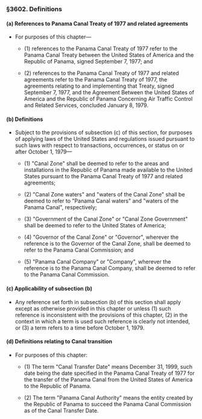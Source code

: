 ### §3602. Definitions
#### (a) References to Panama Canal Treaty of 1977 and related agreements
* For purposes of this chapter—

  * (1) references to the Panama Canal Treaty of 1977 refer to the Panama Canal Treaty between the United States of America and the Republic of Panama, signed September 7, 1977; and

  * (2) references to the Panama Canal Treaty of 1977 and related agreements refer to the Panama Canal Treaty of 1977, the agreements relating to and implementing that Treaty, signed September 7, 1977, and the Agreement Between the United States of America and the Republic of Panama Concerning Air Traffic Control and Related Services, concluded January 8, 1979.

#### (b) Definitions
* Subject to the provisions of subsection (c) of this section, for purposes of applying laws of the United States and regulations issued pursuant to such laws with respect to transactions, occurrences, or status on or after October 1, 1979—

  * (1) "Canal Zone" shall be deemed to refer to the areas and installations in the Republic of Panama made available to the United States pursuant to the Panama Canal Treaty of 1977 and related agreements;

  * (2) "Canal Zone waters" and "waters of the Canal Zone" shall be deemed to refer to "Panama Canal waters" and "waters of the Panama Canal", respectively;

  * (3) "Government of the Canal Zone" or "Canal Zone Government" shall be deemed to refer to the United States of America;

  * (4) "Governor of the Canal Zone" or "Governor", wherever the reference is to the Governor of the Canal Zone, shall be deemed to refer to the Panama Canal Commission; and

  * (5) "Panama Canal Company" or "Company", wherever the reference is to the Panama Canal Company, shall be deemed to refer to the Panama Canal Commission.

#### (c) Applicability of subsection (b)
* Any reference set forth in subsection (b) of this section shall apply except as otherwise provided in this chapter or unless (1) such reference is inconsistent with the provisions of this chapter, (2) in the context in which a term is used such reference is clearly not intended, or (3) a term refers to a time before October 1, 1979.

#### (d) Definitions relating to Canal transition
* For purposes of this chapter:

  * (1) The term "Canal Transfer Date" means December 31, 1999, such date being the date specified in the Panama Canal Treaty of 1977 for the transfer of the Panama Canal from the United States of America to the Republic of Panama.

  * (2) The term "Panama Canal Authority" means the entity created by the Republic of Panama to succeed the Panama Canal Commission as of the Canal Transfer Date.